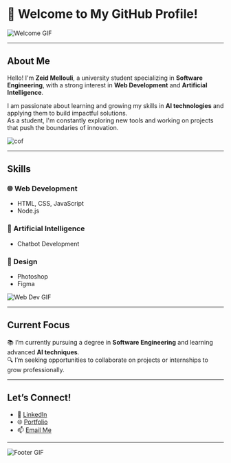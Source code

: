 # 🌟 Welcome to My GitHub Profile!  

![Welcome GIF](https://giphy.com/gifs/dommespace-domme-space-programador-qgQUggAC3Pfv687qPC)  

---

## About Me  

Hello! I'm **Zeid Mellouli**, a university student specializing in **Software Engineering**, with a strong interest in **Web Development** and **Artificial Intelligence**.  

I am passionate about learning and growing my skills in **AI technologies** and applying them to build impactful solutions.  
As a student, I'm constantly exploring new tools and working on projects that push the boundaries of innovation.  

![cof](https://github.com/user-attachments/assets/00aa4a86-df25-4b22-a8d2-eafe3f600b15)


---

## Skills  

### 🌐 Web Development  
- HTML, CSS, JavaScript  
- Node.js   

### 🤖 Artificial Intelligence  
- Chatbot Development  

### 🎨 Design  
- Photoshop  
- Figma  

![Web Dev GIF](https://media.giphy.com/media/qgQUggAC3Pfv687qPC/giphy.gif)  

---

## Current Focus  

📚 I’m currently pursuing a degree in **Software Engineering** and learning advanced **AI techniques**.  
🔍 I’m seeking opportunities to collaborate on projects or internships to grow professionally.  

---



## Let’s Connect!  

- 💼 [LinkedIn](https://linkedin.com/in/your-profile)  
- 🌐 [Portfolio](https://your-portfolio-link.com)  
- 📫 [Email Me](mailto:your-email@example.com)  

---

![Footer GIF](https://media.giphy.com/media/ICOgUNjpvO0PC/giphy.gif)  
